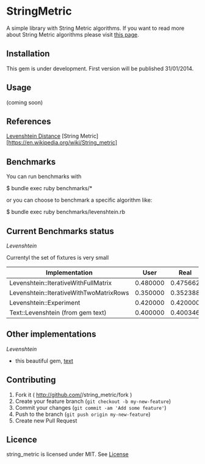 # StringMetric

A simple library with String Metric algorithms. If you want to read more about
String Metric algorithms please visit [this page](https://en.wikipedia.org/wiki/String_metric).

## Installation

This gem is under development. First version will be published 31/01/2014.

## Usage

(coming soon)

## References

[Levenshtein Distance](https://en.wikipedia.org/wiki/Levenshtein_distance)
[String Metric][https://en.wikipedia.org/wiki/String_metric]

## Benchmarks

You can run benchmarks with

  $ bundle exec ruby benchmarks/*

or you can choose to benchmark a specific algorithm like:

  $ bundle exec ruby benchmarks/levenshtein.rb

## Current Benchmarks status

_Levenshtein_

Currentyl the set of fixtures is very small

Implementation                              | User      | Real
--------------------------------------------|-----------|-----------
Levenshtein::IterativeWithFullMatrix        | 0.480000  | 0.475662
Levenshtein::IterativeWithTwoMatrixRows     | 0.350000  | 0.352388
Levenshtein::Experiment                     | 0.420000  | 0.420000
Text::Levenshtein (from gem text)           | 0.400000  | 0.400346

## Other implementations

_Levenshtein_

* this beautiful gem, [text](https://github.com/threedaymonk/text)


## Contributing

1. Fork it ( http://github.com/<my-github-username>/string_metric/fork )
2. Create your feature branch (`git checkout -b my-new-feature`)
3. Commit your changes (`git commit -am 'Add some feature'`)
4. Push to the branch (`git push origin my-new-feature`)
5. Create new Pull Request

## Licence

string_metric is licensed under MIT. See [License](LICENSE.txt)